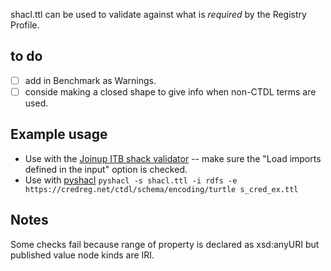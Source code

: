 shacl.ttl can be used to validate against what is  *required* by the Registry Profile.

## to do
- [ ] add in Benchmark as Warnings.
- [ ] conside making a closed shape to give info when non-CTDL terms are used.

## Example usage

* Use with the [Joinup ITB shack validator](https://www.itb.ec.europa.eu/shacl/any/upload) -- make sure the "Load imports defined in the input" option is checked.
* Use with [pyshacl](https://pypi.org/project/pyshacl/)
  `pyshacl -s shacl.ttl -i rdfs -e https://credreg.net/ctdl/schema/encoding/turtle s_cred_ex.ttl`

## Notes
Some checks fail because range of property is declared as xsd:anyURI but published value node kinds are IRI.